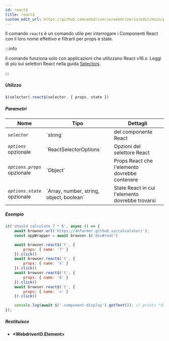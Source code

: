 ```yaml
---
id: react$
title: react$
custom_edit_url: https://github.com/webdriverio/webdriverio/edit/main/packages/webdriverio/src/commands/element/react$.ts
---
```


Il comando `react$` è un comando utile per interrogare i Componenti React con il loro
nome effettivo e filtrarli per props e state.

:::info

Il comando funziona solo con applicazioni che utilizzano React v16.x. Leggi di più sui selettori React
nella guida [Selectors](/docs/selectors#react-selectors).

:::

##### Utilizzo

```js
$(selector).react$(selector, { props, state })
```

##### Parametri

<table>
  <thead>
    <tr>
      <th>Nome</th><th>Tipo</th><th>Dettagli</th>
    </tr>
  </thead>
  <tbody>
    <tr>
      <td><code><var>selector</var></code></td>
      <td>`string`</td>
      <td>del componente React</td>
    </tr>
    <tr>
      <td><code><var>options</var></code><br /><span className="label labelWarning">opzionale</span></td>
      <td>`ReactSelectorOptions`</td>
      <td>Opzioni del selettore React</td>
    </tr>
    <tr>
      <td><code><var>options.props</var></code><br /><span className="label labelWarning">opzionale</span></td>
      <td>`Object`</td>
      <td>Props React che l'elemento dovrebbe contenere</td>
    </tr>
    <tr>
      <td><code><var>options.state</var></code><br /><span className="label labelWarning">opzionale</span></td>
      <td>`Array<any>, number, string, object, boolean`</td>
      <td>State React in cui l'elemento dovrebbe trovarsi</td>
    </tr>
  </tbody>
</table>

##### Esempio

```js title="pause.js"
it('should calculate 7 * 6', async () => {
    await browser.url('https://ahfarmer.github.io/calculator/');
    const appWrapper = await browser.$('div#root')

    await browser.react$('t', {
        props: { name: '7' }
    }).click()
    await browser.react$('t', {
        props: { name: 'x' }
    }).click()
    await browser.react$('t', {
        props: { name: '6' }
    }).click()
    await browser.react$('t', {
        props: { name: '=' }
    }).click()

    console.log(await $('.component-display').getText()); // prints "42"
});
```

##### Restituisce

- **&lt;WebdriverIO.Element&gt;**
